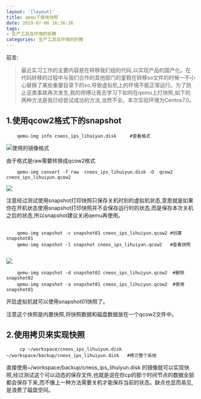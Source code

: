 ```yaml
---
layout: '[layout]'
title: qemu下使用快照
date: 2019-07-06 16:36:26
tags: 
- 生产工具及环境的折腾
categories: 生产工具及环境的折腾
---
```


前言:

> 最近实习工作的主要内容是在转移我们组的代码,以实现产品的国产化。在代码转移的过程中与我们合作的其他部门的童鞋在转移so文件的时候一不小心替换了某些重要目录下的so,导致虚拟机上的环境不能正常运行。为了防止这类事故再次发生,我的师傅让我去学习下如何在qemu上打快照,如下的两种方法是我已经尝试成功的方法,当然不全。本次实验环境为Centos7.0。
>
> <!--more-->

## 1.使用qcow2格式下的snapshot

```shell
	qemu-img info cneos_ips_lihuiyun.disk     #查看格式
```

![使用的镜像格式](<https://raw.githubusercontent.com/LavafoxYao/MarkdownPhotos/master/1.png>)

由于格式是raw需要转换成qcow2格式

```shell
	qemu-img convert -f raw  cneos_ips_lihuiyun.disk -O  qcow2 cneos_ips_lihuiyun.qcow2
```

![](<https://raw.githubusercontent.com/LavafoxYao/MarkdownPhotos/master/2.png>)

注意经过测试使用snapshot打印快照只保存关机时刻的虚拟机状态,意思就是如果你在开机状态使用snapshot打印快照并不会保存运行时的状态,而是保存本次关机之后的状态,所以snapshot建议关闭qemu再使用。

```shell

	qemu-img snapshot -c snapshot01 cneos_ips_lihuiyun.qcow2 #创建snapshot01
	qemu-img snapshot -l snapshot cneos_ips_lihuiyun.qcow2   #查看快照
	
```

![](<https://raw.githubusercontent.com/LavafoxYao/MarkdownPhotos/master/2.png>)

```shell
	qemu-img snapshot -d snapshot02 cneos_ips_lihuiyun.qcow2  #删除snapshot02
	qemu-img snapshot -a snapshot01 cneos_ips_lihuiyun.qcow2  #使用snapshot01
```

开启虚拟机就可以使用snapshot01快照了。
	
注意这个快照是内置快照,将快照数据和磁盘数据放在一个qcow2文件中。

## 2.使用拷贝来实现快照

```shell
     cp ~/workspace/cneos_ips_lihuiyun.disk ~/workspace/backup/cneos_ips_lihuiyun.disk   #拷贝整个系统
```

直接使用~/workspace/backup/cneos_ips_lihuiyun.disk 的镜像就可以实现快照,经过测试这个可以动态的保存文件,也就是说在你cp的那个时间节点的数据全部都会保存下来,而不像上一种方法需要关机才能保存当前的状态。缺点也显而易见,是浪费了磁盘空间。